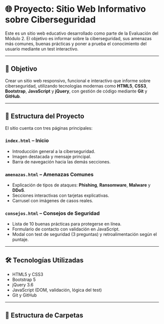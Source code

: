 # 🌐 Proyecto: Sitio Web Informativo sobre Ciberseguridad

Este es un sitio web educativo desarrollado como parte de la Evaluación del Módulo 2. El objetivo es informar sobre la ciberseguridad, sus amenazas más comunes, buenas prácticas y poner a prueba el conocimiento del usuario mediante un test interactivo.

---

## 🎯 Objetivo

Crear un sitio web responsivo, funcional e interactivo que informe sobre ciberseguridad, utilizando tecnologías modernas como **HTML5**, **CSS3**, **Bootstrap**, **JavaScript** y **jQuery**, con gestión de código mediante **Git** y **GitHub**.

---

## 🧩 Estructura del Proyecto

El sitio cuenta con tres páginas principales:

### `index.html` – Inicio
- Introducción general a la ciberseguridad.
- Imagen destacada y mensaje principal.
- Barra de navegación hacia las demás secciones.

### `amenazas.html` – Amenazas Comunes
- Explicación de tipos de ataques: **Phishing**, **Ransomware**, **Malware** y **DDoS**.
- Secciones interactivas con tarjetas explicativas.
- Carrusel con imágenes de casos reales.

### `consejos.html` – Consejos de Seguridad
- Lista de 10 buenas prácticas para protegerse en línea.
- Formulario de contacto con validación en JavaScript.
- Modal con test de seguridad (3 preguntas) y retroalimentación según el puntaje.

---

## 🛠️ Tecnologías Utilizadas

- HTML5 y CSS3
- Bootstrap 5
- jQuery 3.6
- JavaScript (DOM, validación, lógica del test)
- Git y GitHub

---

## 💾 Estructura de Carpetas